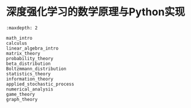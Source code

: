 

<!--
 * @version:
 * @Author:  StevenJokess（蔡舒起） https://github.com/StevenJokess
 * @Date: 2023-03-22 02:09:11
 * @LastEditors:  StevenJokess（蔡舒起） https://github.com/StevenJokess
 * @LastEditTime: 2023-04-04 22:55:25
 * @Description:
 * @Help me: 如有帮助，请赞助，失业3年了。![支付宝收款码](https://github.com/StevenJokess/d2rl/blob/master/img/%E6%94%B6.jpg)
 * @TODO::
 * @Reference:
-->
# 深度强化学习的数学原理与Python实现

```toc
:maxdepth: 2

math_intro
calculus
linear_algebra_intro
matrix_theory
probability_theory
beta_distribution
Boltzmmann_distribution
statistics_theory
information_theory
applied_stochastic_process
numerical_analysis
game_theory
graph_theory
```
